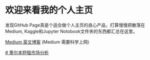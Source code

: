 # 欢迎来看我的个人主页

发现GitHub Page真是个适合做个人主页的良心产品，打算慢慢把散落在Medium, Kaggle和Jupyter Notobook文件夹的东西都汇总在这里。

[Medium 英文博客](https://medium.com/@tylerxty)  (Medium 需要科学上网)

[# 墨尔本短租市场分析](https://tylerxty.github.io/Rental-Market-Analysis/)


